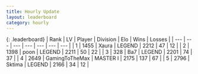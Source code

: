 ```yaml
---
title: Hourly Update
layout: leaderboard
category: hourly
---
```


{: .leaderboard}
| Rank | LV | Player | Division | Elo | Wins | Losses |
| --- | --- | --- | --- | --- | --- | --- |
| <span data-change="0">1</span> | 1455 | <span title="ID: 200908">Xaura</span> | LEGEND | <span data-change="0">2212</span> | <span data-change="0">47</span> | <span data-change="0">12</span> |
| <span data-change="0">2</span> | 1398 | <span title="ID: 540690">poon</span> | LEGEND | <span data-change="0">2211</span> | <span data-change="0">50</span> | <span data-change="0">22</span> |
| <span data-change="0">3</span> | 328 | <span title="ID: 662312">Ba7</span> | LEGEND | <span data-change="0">2201</span> | <span data-change="0">74</span> | <span data-change="0">37</span> |
| <span data-change="1">4</span> | 2649 | <span title="ID: 93452">GamingToTheMax</span> | MASTER I | <span data-change="10">2175</span> | <span data-change="1">137</span> | <span data-change="0">67</span> |
| <span data-change="-1">5</span> | 2796 | <span title="ID: 353063">Sktima</span> | LEGEND | <span data-change="0">2166</span> | <span data-change="0">34</span> | <span data-change="0">12</span> |
